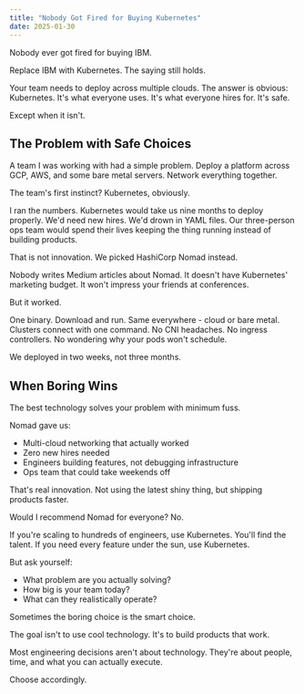 ```yaml
---
title: "Nobody Got Fired for Buying Kubernetes"
date: 2025-01-30
---
```


Nobody ever got fired for buying IBM.

Replace IBM with Kubernetes. The saying still holds.

Your team needs to deploy across multiple clouds. The answer is obvious: Kubernetes. It's what everyone uses. It's what everyone hires for. It's safe.

Except when it isn't.

## The Problem with Safe Choices

A team I was working with had a simple problem. Deploy a platform across GCP, AWS, and some bare metal servers. Network everything together.

The team's first instinct? Kubernetes, obviously.

I ran the numbers. Kubernetes would take us nine months to deploy properly. We'd need new hires. We'd drown in YAML files. Our three-person ops team would spend their lives keeping the thing running instead of building products.

That is not innovation. We picked HashiCorp Nomad instead.

Nobody writes Medium articles about Nomad. It doesn't have Kubernetes' marketing budget. It won't impress your friends at conferences.

But it worked.

One binary. Download and run. Same everywhere - cloud or bare metal. Clusters connect with one command. No CNI headaches. No ingress controllers. No wondering why your pods won't schedule.

We deployed in two weeks, not three months.

## When Boring Wins

The best technology solves your problem with minimum fuss.

Nomad gave us:
- Multi-cloud networking that actually worked
- Zero new hires needed
- Engineers building features, not debugging infrastructure
- Ops team that could take weekends off

That's real innovation. Not using the latest shiny thing, but shipping products faster.

Would I recommend Nomad for everyone? No.

If you're scaling to hundreds of engineers, use Kubernetes. You'll find the talent. If you need every feature under the sun, use Kubernetes.

But ask yourself:
- What problem are you actually solving?
- How big is your team today?
- What can they realistically operate?

Sometimes the boring choice is the smart choice.

The goal isn't to use cool technology. It's to build products that work.


Most engineering decisions aren't about technology. They're about people, time, and what you can actually execute.

Choose accordingly.
